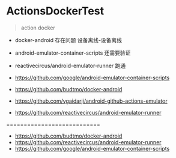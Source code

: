 # ActionsDockerTest

>  action docker




* docker-android 存在问题 设备离线-设备离线
* android-emulator-container-scripts 还需要验证
* reactivecircus/android-emulator-runner 跑通


* https://github.com/google/android-emulator-container-scripts
* https://github.com/budtmo/docker-android
* https://github.com/vgaidarji/android-github-actions-emulator
* https://github.com/reactivecircus/android-emulator-runner

===========================

* https://github.com/budtmo/docker-android
* https://github.com/reactivecircus/android-emulator-runner
* https://github.com/google/android-emulator-container-scripts
